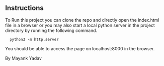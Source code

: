 
## Instructions

To Run this project you can clone the repo and directly open the index.html file in a browser or you may also start a local python server in the project directory by running the following command. 
```
  python3 -m http.server
```
You should be able to access the page on localhost:8000 in the browser.

By
Mayank Yadav
